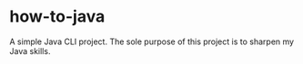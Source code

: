 how-to-java
===========

A simple Java CLI project. The sole purpose of this project is to sharpen my Java skills.
